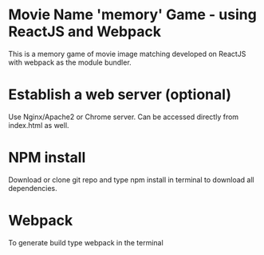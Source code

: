 # Movie Name 'memory' Game - using ReactJS and Webpack

This is a memory game of movie image matching developed on ReactJS with webpack as the module bundler.

# Establish a web server (optional)

Use Nginx/Apache2 or Chrome server. Can be accessed directly from index.html as well.

# NPM install
Download or clone git repo and type npm install in terminal to download all dependencies.

# Webpack
To generate build type webpack in the terminal
